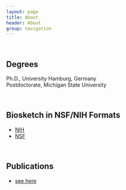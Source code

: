 ```yaml
---
layout: page
title: About
header: About
group: navigation
---
```

<br/>

## Degrees  

Ph.D., University Hamburg, Germany  
Postdoctorate, Michigan State University  

<br/>

## Biosketch in NSF/NIH Formats

*   [NIH](https://docs.google.com/document/d/1A3UwqyzVqVv_11cG0nQKDMUbZ-W2Qg0QLBITL66OuRM/edit?usp=sharing)
*   [NSF](https://docs.google.com/document/d/17EQxWPAVNkBwgAFqkefRmy_Y3XRlyUMeicPegRDXqeo/edit?usp=sharing)

<br/>

## Publications

* [see here]({{site.baseurl}}/pubs/)

